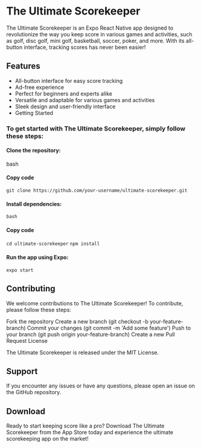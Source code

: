 # The Ultimate Scorekeeper

The Ultimate Scorekeeper is an Expo React Native app designed to revolutionize the way you keep score in various games and activities, such as golf, disc golf, mini golf, basketball, soccer, poker, and more. With its all-button interface, tracking scores has never been easier!

## Features

- All-button interface for easy score tracking
- Ad-free experience
- Perfect for beginners and experts alike
- Versatile and adaptable for various games and activities
- Sleek design and user-friendly interface
- Getting Started

### To get started with The Ultimate Scorekeeper, simply follow these steps:

#### Clone the repository:
bash
#### Copy code
`git clone https://github.com/your-username/ultimate-scorekeeper.git`
#### Install dependencies:
`bash`
#### Copy code
`cd ultimate-scorekeeper`
`npm install`
#### Run the app using Expo:
`expo start`
## Contributing

We welcome contributions to The Ultimate Scorekeeper! To contribute, please follow these steps:

Fork the repository
Create a new branch (git checkout -b your-feature-branch)
Commit your changes (git commit -m 'Add some feature')
Push to your branch (git push origin your-feature-branch)
Create a new Pull Request
License

The Ultimate Scorekeeper is released under the MIT License.

## Support

If you encounter any issues or have any questions, please open an issue on the GitHub repository.

## Download

Ready to start keeping score like a pro? Download The Ultimate Scorekeeper from the App Store today and experience the ultimate scorekeeping app on the market!
